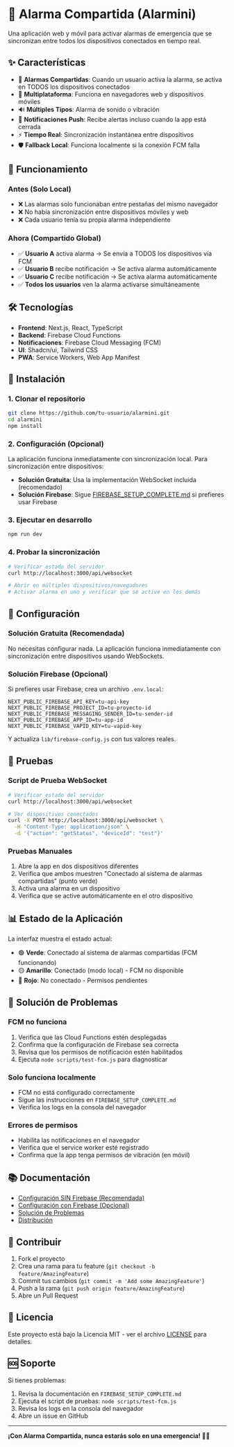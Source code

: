 # 🚨 Alarma Compartida (Alarmini)

Una aplicación web y móvil para activar alarmas de emergencia que se sincronizan entre todos los dispositivos conectados en tiempo real.

## ✨ Características

- 🚨 **Alarmas Compartidas**: Cuando un usuario activa la alarma, se activa en TODOS los dispositivos conectados
- 📱 **Multiplataforma**: Funciona en navegadores web y dispositivos móviles
- 🔊 **Múltiples Tipos**: Alarma de sonido o vibración
- 🔔 **Notificaciones Push**: Recibe alertas incluso cuando la app está cerrada
- ⚡ **Tiempo Real**: Sincronización instantánea entre dispositivos
- 🛡️ **Fallback Local**: Funciona localmente si la conexión FCM falla

## 🚀 Funcionamiento

### Antes (Solo Local)
- ❌ Las alarmas solo funcionaban entre pestañas del mismo navegador
- ❌ No había sincronización entre dispositivos móviles y web
- ❌ Cada usuario tenía su propia alarma independiente

### Ahora (Compartido Global)
- ✅ **Usuario A** activa alarma → Se envía a TODOS los dispositivos vía FCM
- ✅ **Usuario B** recibe notificación → Se activa alarma automáticamente
- ✅ **Usuario C** recibe notificación → Se activa alarma automáticamente
- ✅ **Todos los usuarios** ven la alarma activarse simultáneamente

## 🛠️ Tecnologías

- **Frontend**: Next.js, React, TypeScript
- **Backend**: Firebase Cloud Functions
- **Notificaciones**: Firebase Cloud Messaging (FCM)
- **UI**: Shadcn/ui, Tailwind CSS
- **PWA**: Service Workers, Web App Manifest

## 📱 Instalación

### 1. Clonar el repositorio
```bash
git clone https://github.com/tu-usuario/alarmini.git
cd alarmini
npm install
```

### 2. Configuración (Opcional)
La aplicación funciona inmediatamente con sincronización local. Para sincronización entre dispositivos:
- **Solución Gratuita**: Usa la implementación WebSocket incluida (recomendado)
- **Solución Firebase**: Sigue [FIREBASE_SETUP_COMPLETE.md](./FIREBASE_SETUP_COMPLETE.md) si prefieres usar Firebase

### 3. Ejecutar en desarrollo
```bash
npm run dev
```

### 4. Probar la sincronización
```bash
# Verificar estado del servidor
curl http://localhost:3000/api/websocket

# Abrir en múltiples dispositivos/navegadores
# Activar alarma en uno y verificar que se active en los demás
```

## 🔧 Configuración

### **Solución Gratuita (Recomendada)**
No necesitas configurar nada. La aplicación funciona inmediatamente con sincronización entre dispositivos usando WebSockets.

### **Solución Firebase (Opcional)**
Si prefieres usar Firebase, crea un archivo `.env.local`:
```env
NEXT_PUBLIC_FIREBASE_API_KEY=tu-api-key
NEXT_PUBLIC_FIREBASE_PROJECT_ID=tu-proyecto-id
NEXT_PUBLIC_FIREBASE_MESSAGING_SENDER_ID=tu-sender-id
NEXT_PUBLIC_FIREBASE_APP_ID=tu-app-id
NEXT_PUBLIC_FIREBASE_VAPID_KEY=tu-vapid-key
```

Y actualiza `lib/firebase-config.js` con tus valores reales.

## 🧪 Pruebas

### Script de Prueba WebSocket
```bash
# Verificar estado del servidor
curl http://localhost:3000/api/websocket

# Ver dispositivos conectados
curl -X POST http://localhost:3000/api/websocket \
  -H "Content-Type: application/json" \
  -d '{"action": "getStatus", "deviceId": "test"}'
```

### Pruebas Manuales
1. Abre la app en dos dispositivos diferentes
2. Verifica que ambos muestren "Conectado al sistema de alarmas compartidas" (punto verde)
3. Activa una alarma en un dispositivo
4. Verifica que se active automáticamente en el otro dispositivo

## 📊 Estado de la Aplicación

La interfaz muestra el estado actual:
- 🟢 **Verde**: Conectado al sistema de alarmas compartidas (FCM funcionando)
- 🟡 **Amarillo**: Conectado (modo local) - FCM no disponible
- 🔴 **Rojo**: No conectado - Permisos pendientes

## 🚨 Solución de Problemas

### FCM no funciona
1. Verifica que las Cloud Functions estén desplegadas
2. Confirma que la configuración de Firebase sea correcta
3. Revisa que los permisos de notificación estén habilitados
4. Ejecuta `node scripts/test-fcm.js` para diagnosticar

### Solo funciona localmente
- FCM no está configurado correctamente
- Sigue las instrucciones en `FIREBASE_SETUP_COMPLETE.md`
- Verifica los logs en la consola del navegador

### Errores de permisos
- Habilita las notificaciones en el navegador
- Verifica que el service worker esté registrado
- Confirma que la app tenga permisos de vibración (en móvil)

## 📚 Documentación

- [Configuración SIN Firebase (Recomendada)](./SETUP_SIN_FIREBASE.md)
- [Configuración con Firebase (Opcional)](./FIREBASE_SETUP_COMPLETE.md)
- [Solución de Problemas](./TROUBLESHOOTING.md)
- [Distribución](./DISTRIBUTION.md)

## 🤝 Contribuir

1. Fork el proyecto
2. Crea una rama para tu feature (`git checkout -b feature/AmazingFeature`)
3. Commit tus cambios (`git commit -m 'Add some AmazingFeature'`)
4. Push a la rama (`git push origin feature/AmazingFeature`)
5. Abre un Pull Request

## 📄 Licencia

Este proyecto está bajo la Licencia MIT - ver el archivo [LICENSE](LICENSE) para detalles.

## 🆘 Soporte

Si tienes problemas:
1. Revisa la documentación en `FIREBASE_SETUP_COMPLETE.md`
2. Ejecuta el script de pruebas: `node scripts/test-fcm.js`
3. Revisa los logs en la consola del navegador
4. Abre un issue en GitHub

---

**¡Con Alarma Compartida, nunca estarás solo en una emergencia! 🚨✨**